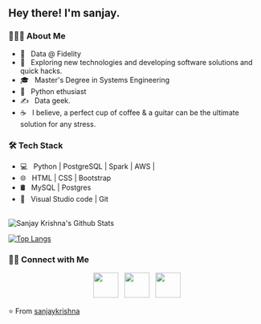 <h2> Hey there! I'm sanjay. 


<h3> 👨🏻‍💻 About Me </h3>

- 🔭 &nbsp; Data @ Fidelity
- 🤔 &nbsp; Exploring new technologies and developing software solutions and quick hacks.
- 🎓 &nbsp; Master's Degree in Systems Engineering
- 💼 &nbsp; Python ethusiast
- ✍️ &nbsp; Data geek.
- ☕ &nbsp; I believe, a perfect cup of coffee & a guitar can be the ultimate solution for any stress. 

<h3>🛠 Tech Stack</h3>

- 💻 &nbsp; Python | PostgreSQL | Spark | AWS |  
- 🌐 &nbsp; HTML | CSS | Bootstrap 
- 🛢 &nbsp; MySQL | Postgres
- 🔧 &nbsp; Visual Studio code | Git


<br>

<img align="center" src="https://github-readme-stats.vercel.app/api?username=sanjaykmenon&include_all_commits=true&count_private=true&show_icons=true&line_height=20&title_color=7A7ADB&icon_color=2234AE&text_color=D3D3D3&bg_color=0,000000,130F40" alt="Sanjay Krishna's Github Stats">

</br>

[![Top Langs](https://github-readme-stats.vercel.app/api/top-langs/?username=sanjaykmenon&layout=compact&text_color=daf7dc&bg_color=151515)](https://github.com/sanjaykmenon/github-readme-stats)


<h3> 🤝🏻 Connect with Me </h3>

<p align="center">
&nbsp; <a href="https://twitter.com/sanjaykrishna" target="_blank" rel="noopener noreferrer"><img src="https://img.icons8.com/plasticine/100/000000/twitter.png" width="50" /></a>  
&nbsp; <a href="https://www.linkedin.com/in/sanjay-krishna/" target="_blank" rel="noopener noreferrer"><img src="https://img.icons8.com/plasticine/100/000000/linkedin.png" width="50" /></a>
&nbsp; <a href="mailto:hi@sanjaykrishna.dev" target="_blank" rel="noopener noreferrer"><img src="https://img.icons8.com/plasticine/100/000000/gmail.png"  width="50" /></a>
</p>

⭐️ From [sanjaykrishna](https://github.com/sanjaykmenon)

